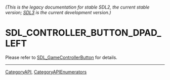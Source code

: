 ###### (This is the legacy documentation for stable SDL2, the current stable version; [SDL3](https://wiki.libsdl.org/SDL3/) is the current development version.)
# SDL_CONTROLLER_BUTTON_DPAD_LEFT

Please refer to [SDL_GameControllerButton](SDL_GameControllerButton) for details.

----
[CategoryAPI](CategoryAPI), [CategoryAPIEnumerators](CategoryAPIEnumerators)

